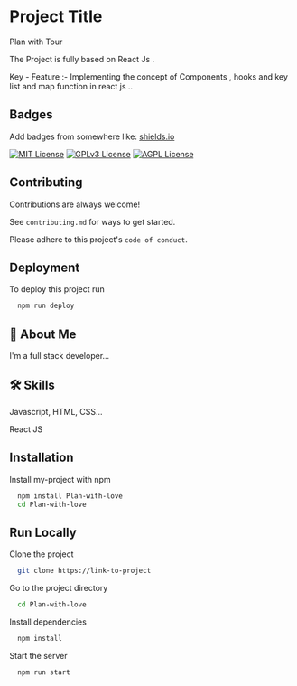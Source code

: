 
# Project Title
Plan with Tour


The Project is fully based on React Js .

Key - Feature :- Implementing the concept of Components , hooks and key list and map function in react js ..
## Badges

Add badges from somewhere like: [shields.io](https://shields.io/)

[![MIT License](https://img.shields.io/badge/License-MIT-green.svg)](https://choosealicense.com/licenses/mit/)
[![GPLv3 License](https://img.shields.io/badge/License-GPL%20v3-yellow.svg)](https://opensource.org/licenses/)
[![AGPL License](https://img.shields.io/badge/license-AGPL-blue.svg)](http://www.gnu.org/licenses/agpl-3.0)


## Contributing

Contributions are always welcome!

See `contributing.md` for ways to get started.

Please adhere to this project's `code of conduct`.


## Deployment

To deploy this project run

```bash
  npm run deploy
```


## 🚀 About Me
I'm a full stack developer...


## 🛠 Skills
Javascript, HTML, CSS...

React JS
## Installation

Install my-project with npm

```bash
  npm install Plan-with-love
  cd Plan-with-love

```


    
## Run Locally

Clone the project

```bash
  git clone https://link-to-project
```

Go to the project directory

```bash
  cd Plan-with-love
```

Install dependencies

```bash
  npm install
```

Start the server

```bash
  npm run start
```

